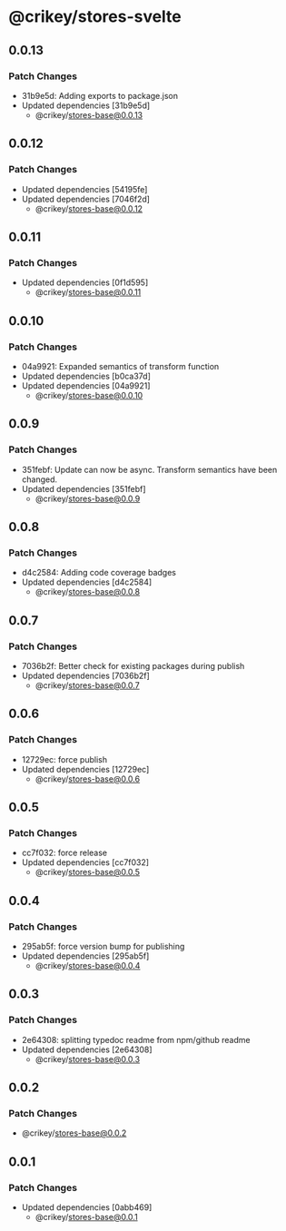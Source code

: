# @crikey/stores-svelte

## 0.0.13

### Patch Changes

- 31b9e5d: Adding exports to package.json
- Updated dependencies [31b9e5d]
  - @crikey/stores-base@0.0.13

## 0.0.12

### Patch Changes

- Updated dependencies [54195fe]
- Updated dependencies [7046f2d]
  - @crikey/stores-base@0.0.12

## 0.0.11

### Patch Changes

- Updated dependencies [0f1d595]
  - @crikey/stores-base@0.0.11

## 0.0.10

### Patch Changes

- 04a9921: Expanded semantics of transform function
- Updated dependencies [b0ca37d]
- Updated dependencies [04a9921]
  - @crikey/stores-base@0.0.10

## 0.0.9

### Patch Changes

- 351febf: Update can now be async. Transform semantics have been changed.
- Updated dependencies [351febf]
  - @crikey/stores-base@0.0.9

## 0.0.8

### Patch Changes

- d4c2584: Adding code coverage badges
- Updated dependencies [d4c2584]
  - @crikey/stores-base@0.0.8

## 0.0.7

### Patch Changes

- 7036b2f: Better check for existing packages during publish
- Updated dependencies [7036b2f]
  - @crikey/stores-base@0.0.7

## 0.0.6

### Patch Changes

- 12729ec: force publish
- Updated dependencies [12729ec]
  - @crikey/stores-base@0.0.6

## 0.0.5

### Patch Changes

- cc7f032: force release
- Updated dependencies [cc7f032]
  - @crikey/stores-base@0.0.5

## 0.0.4

### Patch Changes

- 295ab5f: force version bump for publishing
- Updated dependencies [295ab5f]
  - @crikey/stores-base@0.0.4

## 0.0.3

### Patch Changes

- 2e64308: splitting typedoc readme from npm/github readme
- Updated dependencies [2e64308]
  - @crikey/stores-base@0.0.3

## 0.0.2

### Patch Changes

- @crikey/stores-base@0.0.2

## 0.0.1

### Patch Changes

- Updated dependencies [0abb469]
  - @crikey/stores-base@0.0.1
